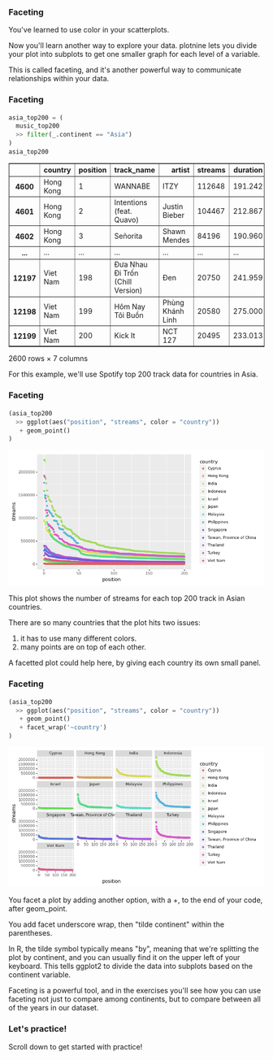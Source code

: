 <section class=""><section class="">

# Faceting


You've learned to use color in your scatterplots.

Now you'll learn another way to explore your data.
plotnine lets you divide your plot into subplots to get one smaller graph for each level of a variable.

This is called faceting, and it's another powerful way to communicate relationships within your data.
</section></section><section class="font-size-sm"><section class="font-size-sm">

# Faceting

```python
asia_top200 = (
  music_top200
  >> filter(_.continent == "Asia")
)
asia_top200
```




<div>
<style scoped>
    .dataframe tbody tr th:only-of-type {
        vertical-align: middle;
    }

    .dataframe tbody tr th {
        vertical-align: top;
    }

    .dataframe thead th {
        text-align: right;
    }
</style>
<table border="1" class="dataframe">
  <thead>
    <tr style="text-align: right;">
      <th></th>
      <th>country</th>
      <th>position</th>
      <th>track_name</th>
      <th>artist</th>
      <th>streams</th>
      <th>duration</th>
      <th>continent</th>
    </tr>
  </thead>
  <tbody>
    <tr>
      <th>4600</th>
      <td>Hong Kong</td>
      <td>1</td>
      <td>WANNABE</td>
      <td>ITZY</td>
      <td>112648</td>
      <td>191.242</td>
      <td>Asia</td>
    </tr>
    <tr>
      <th>4601</th>
      <td>Hong Kong</td>
      <td>2</td>
      <td>Intentions (feat. Quavo)</td>
      <td>Justin Bieber</td>
      <td>104467</td>
      <td>212.867</td>
      <td>Asia</td>
    </tr>
    <tr>
      <th>4602</th>
      <td>Hong Kong</td>
      <td>3</td>
      <td>Señorita</td>
      <td>Shawn Mendes</td>
      <td>84196</td>
      <td>190.960</td>
      <td>Asia</td>
    </tr>
    <tr>
      <th>...</th>
      <td>...</td>
      <td>...</td>
      <td>...</td>
      <td>...</td>
      <td>...</td>
      <td>...</td>
      <td>...</td>
    </tr>
    <tr>
      <th>12197</th>
      <td>Viet Nam</td>
      <td>198</td>
      <td>Đưa Nhau Đi Trốn (Chill Version)</td>
      <td>Đen</td>
      <td>20750</td>
      <td>241.959</td>
      <td>Asia</td>
    </tr>
    <tr>
      <th>12198</th>
      <td>Viet Nam</td>
      <td>199</td>
      <td>Hôm Nay Tôi Buồn</td>
      <td>Phùng Khánh Linh</td>
      <td>20580</td>
      <td>275.000</td>
      <td>Asia</td>
    </tr>
    <tr>
      <th>12199</th>
      <td>Viet Nam</td>
      <td>200</td>
      <td>Kick It</td>
      <td>NCT 127</td>
      <td>20495</td>
      <td>233.013</td>
      <td>Asia</td>
    </tr>
  </tbody>
</table>
<p>2600 rows × 7 columns</p>
</div>


<aside class="notes">


For this example, we'll use Spotify top 200 track data for countries in Asia.

</aside></section></section><section class=""><section class="">

# Faceting


```python
(asia_top200
  >> ggplot(aes("position", "streams", color = "country"))
   + geom_point()
)
```


![png](02d-slides_files/02d-slides_8_0.png)








<aside class="notes">


This plot shows the number of streams for each top 200 track in Asian countries.

There are so many countries that the plot hits two issues:

1. it has to use many different colors.
2. many points are on top of each other.

A facetted plot could help here, by giving each country its own small panel.

</aside></section></section><section class=""><section class="">

# Faceting

```python
(asia_top200
  >> ggplot(aes("position", "streams", color = "country"))
   + geom_point()
   + facet_wrap('~country')
)
```


![png](02d-slides_files/02d-slides_11_0.png)








<aside class="notes">


You facet a plot by adding another option, with a +, to the end of your code, after geom_point.

You add facet underscore wrap, then "tilde continent" within the parentheses.

In R, the tilde symbol typically means "by", meaning that we're splitting the
plot by continent, and you can usually find it on the upper left of your keyboard.
This tells ggplot2 to divide the data into subplots based on the continent variable.

Faceting is a powerful tool, and in
the exercises you'll see how you can use faceting
not just to compare among continents, but to compare between all of the years in our dataset.


</aside></section></section><section class=""><section class="">

# Let's practice!
<aside class="notes">


Scroll down to get started with practice!

</aside></section></section>